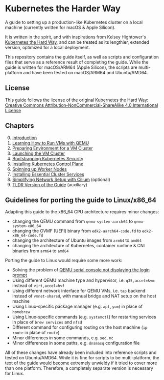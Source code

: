 # Kubernetes the Harder Way

A guide to setting up a production-like Kubernetes cluster on a local machine 
(currently written for macOS & Apple Silicon).

It is written in the spirit, and with inspirations from Kelsey Hightower's [Kubernetes the Hard Way](https://github.com/kelseyhightower/kubernetes-the-hard-way), 
and can be treated as its lengthier, extended version, optimized for a local deployment.

This repository contains the guide itself, as well as scripts and configuration files that serve as a
reference result of completing the guide. While the guide is written for macOS/ARM64 (Apple Silicon), the scripts
are multi-platform and have been tested on macOS/ARM64 and Ubuntu/AMD64.

## License

This guide follows the license of the original 
[Kubernetes the Hard Way](https://github.com/kelseyhightower/kubernetes-the-hard-way):
[Creative Commons Attribution-NonCommercial-ShareAlike 4.0 International License](http://creativecommons.org/licenses/by-nc-sa/4.0/)

## Chapters

0. [Introduction](docs/00_Introduction.md)
1. [Learning How to Run VMs with QEMU](docs/01_Learning_How_to_Run_VMs_with_QEMU.md)
1. [Preparing Environment for a VM Cluster](docs/02_Preparing_Environment_for_a_VM_Cluster.md)
1. [Launching the VM Cluster](docs/03_Launching_the_VM_Cluster.md)
1. [Bootstrapping Kubernetes Security](docs/04_Bootstrapping_Kubernetes_Security.md)
1. [Installing Kubernetes Control Plane](docs/05_Installing_Kubernetes_Control_Plane.md)
1. [Spinning up Worker Nodes](docs/06_Spinning_up_Worker_Nodes.md)
1. [Installing Essential Cluster Services](docs/07_Installing_Essential_Cluster_Services.md)
1. [Simplifying Network Setup with Cilium](docs/08_Simplifying_Network_Setup_with_Cilium.md) (optional)
1. [TLDR Version of the Guide](docs/09_TLDR_Version_of_the_Guide.md) (auxiliary)

## Guidelines for porting the guide to Linux/x86_64

Adapting this guide to the x86_64 CPU architecture requires minor changes:
* changing the QEMU command from `qemu-system-aarch64` to `qemu-system-x86_64`
* changing the OVMF (UEFI) binary from `edk2-aarch64-code.fd` to `edk2-x86_64-code.fd`
* changing the architecture of Ubuntu images from `arm64` to `amd64`
* changing the architecture of Kubernetes, container runtime & CNI binaries from `arm64` to `amd64`

Porting the guide to Linux would require some more work:
* Solving the problem of [QEMU serial console not displaying the login prompt](https://unix.stackexchange.com/questions/761426/no-login-prompt-in-qemu-serial-console)
* Using different QEMU machine type and hypervisor, i.e. `q35,accel=kvm` instead of `virt,accel=hvf`
* Using different network interface for QEMU VMs, i.e. `tap` backend instead of `vmnet-shared`, with
  manual bridge and NAT setup on the host machine
* Using Linux-specific package manager (e.g. `apt`, `yum`) in place of `homebrew`
* Using Linux-specific commands (e.g. `systemctl`) for restarting services in place of `brew services` and `nfsd`
* Different command for configuring routing on the host machine (`ip route` in place of `route`)
* Minor differences in some commands, e.g. `sed`, `nc`
* Minor differences in some paths, e.g. `dnsmasq` configuration file

All of these changes have already been included into reference scripts and tested on Ubuntu/AMD64.
While it is fine for scripts to be multi-platform, the text of the guide would become extremely unwieldy if it
tried to cover more than one platform. Therefore, a completely separate version is necessary for Linux.

